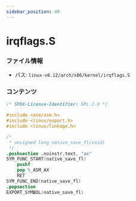 ```yaml
---
sidebar_position: 49
---
```

# irqflags.S

### ファイル情報

- パス: `linux-v6.12/arch/x86/kernel/irqflags.S`

### コンテンツ

```S
/* SPDX-License-Identifier: GPL-2.0 */

#include <asm/asm.h>
#include <linux/export.h>
#include <linux/linkage.h>

/*
 * unsigned long native_save_fl(void)
 */
.pushsection .noinstr.text, "ax"
SYM_FUNC_START(native_save_fl)
	pushf
	pop %_ASM_AX
	RET
SYM_FUNC_END(native_save_fl)
.popsection
EXPORT_SYMBOL(native_save_fl)

```
